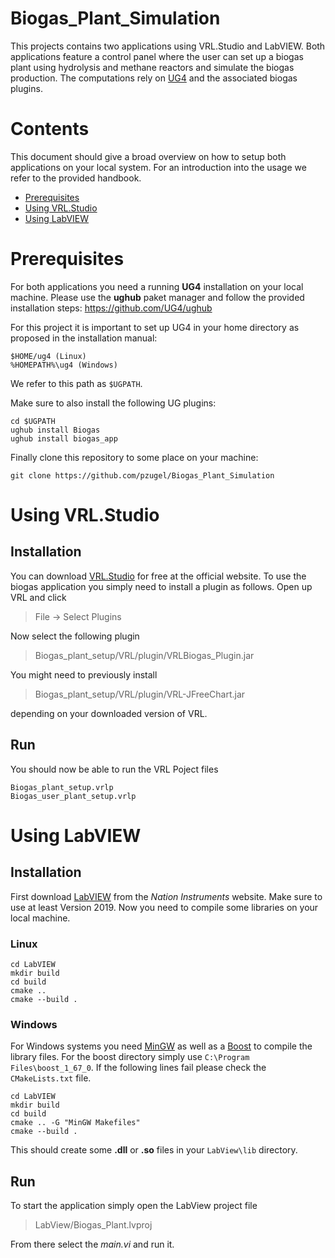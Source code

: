 # Biogas_Plant_Simulation

This projects contains two applications using VRL.Studio and LabVIEW. Both applications feature a control panel where the user can set up a biogas plant using hydrolysis and methane reactors and simulate the biogas production. The computations rely on [UG4](https://github.com/UG4) and the associated biogas plugins.

# Contents
This document should give a broad overview on how to setup both applications on your local system. For an introduction into the usage we refer to the provided handbook.

* [Prerequisites](#prerequisites)
* [Using VRL.Studio](#using-vrlstudio)
* [Using LabVIEW](#using-labview)

# Prerequisites
For both applications you need a running **UG4** installation on your local machine. Please use the **ughub** paket manager and follow the provided installation steps: https://github.com/UG4/ughub

For this project it is important to set up UG4 in your home directory as proposed in the installation manual:
```
$HOME/ug4 (Linux) 
%HOMEPATH%\ug4 (Windows)
```
We refer to this path as `$UGPATH`.

Make sure to also install the following UG plugins:
```
cd $UGPATH
ughub install Biogas
ughub install biogas_app
```

Finally clone this repository to some place on your machine:
```
git clone https://github.com/pzugel/Biogas_Plant_Simulation
```
# Using VRL.Studio

## Installation

You can download [VRL.Studio](https://vrl-studio.mihosoft.eu/) for free at the official website. To use the biogas application you simply need to install a plugin as follows. Open up VRL and click

> File -> Select Plugins

Now select the following plugin

> Biogas_plant_setup/VRL/plugin/VRLBiogas_Plugin.jar

You might need to previously install 

> Biogas_plant_setup/VRL/plugin/VRL-JFreeChart.jar

depending on your downloaded version of VRL.

## Run

You should now be able to run the VRL Poject files

```
Biogas_plant_setup.vrlp
Biogas_user_plant_setup.vrlp
```

# Using LabVIEW

## Installation

First download [LabVIEW](https://www.ni.com/de-de/support/downloads/software-products/download.labview.html) from the *Nation Instruments* website. Make sure to use at least Version 2019. Now you need to compile some libraries on your local machine.

### Linux
```
cd LabVIEW
mkdir build
cd build
cmake ..
cmake --build .
```

### Windows

For Windows systems you need [MinGW](http://mingw-w64.org/doku.php) as well as a [Boost](https://www.boost.org/users/history/version_1_67_0.html) to compile the library files. For the boost directory simply use `C:\Program Files\boost_1_67_0`. If the following lines fail please check the `CMakeLists.txt` file.

```
cd LabVIEW
mkdir build
cd build 
cmake .. -G "MinGW Makefiles"
cmake --build .
```

This should create some **.dll** or **.so** files in your `LabView\lib` directory.

## Run

To start the application simply open the LabView project file

> LabView/Biogas_Plant.lvproj

From there select the *main.vi* and run it.  
